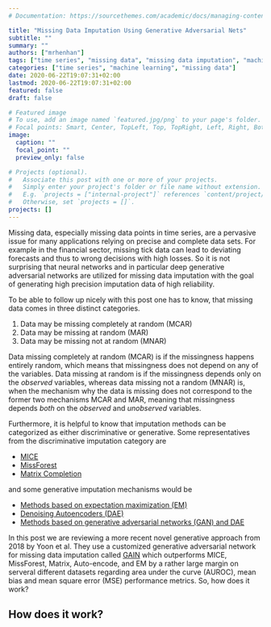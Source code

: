 ```yaml
---
# Documentation: https://sourcethemes.com/academic/docs/managing-content/

title: "Missing Data Imputation Using Generative Adversarial Nets"
subtitle: ""
summary: ""
authors: ["mrhenhan"]
tags: ["time series", "missing data", "missing data imputation", "machine learning", "neural network", "generative adversarial network", "deep learning"]
categories: ["time series", "machine learning", "missing data"]
date: 2020-06-22T19:07:31+02:00
lastmod: 2020-06-22T19:07:31+02:00
featured: false
draft: false

# Featured image
# To use, add an image named `featured.jpg/png` to your page's folder.
# Focal points: Smart, Center, TopLeft, Top, TopRight, Left, Right, BottomLeft, Bottom, BottomRight.
image:
  caption: ""
  focal_point: ""
  preview_only: false

# Projects (optional).
#   Associate this post with one or more of your projects.
#   Simply enter your project's folder or file name without extension.
#   E.g. `projects = ["internal-project"]` references `content/project/deep-learning/index.md`.
#   Otherwise, set `projects = []`.
projects: []
---
```

Missing data, especially missing data points in time series, are a pervasive issue for many applications relying on precise and complete data sets. For example in the financial sector, missing tick data can lead to deviating forecasts and thus to wrong decisions with high losses. So it is not surprising that neural networks and in particular deep generative adversarial networks are utilized for missing data imputation with the goal of generating high precision imputation data of high reliability.

To be able to follow up nicely with this post one has to know, that missing data comes in three distinct categories.

1. Data may be missing completely at random (MCAR)
2. Data may be missing at random (MAR)
3. Data may be missing not at random (MNAR)

Data missing completely at random (MCAR) is if the missingness happens entirely random, which means that missingness does not depend on any of the variables. Data missing at random is if the missingness depends only on the _observed_ variables, whereas data missing not a random (MNAR) is, when the mechanism why the data is missing does not correspond to the former two mechanisms MCAR and MAR, meaning that missingness depends _both_ on the _observed_ and _unobserved_ variables.

Furthermore, it is helpful to know that imputation methods can be categorized as either discriminative or generative. Some representatives from the discriminative imputation category are

- [MICE](https://www.jstatsoft.org/article/view/v045i03)
- [MissForest](https://arxiv.org/abs/1105.0828)
- [Matrix Completion](http://www.jmlr.org/papers/v16/hastie15a.html)

and some generative imputation mechanisms would be

- [Methods based on expectation maximization (EM)](https://dl.acm.org/doi/10.1007/s00521-009-0295-6)
- [Denoising Autoencoders (DAE)](https://dl.acm.org/doi/10.1145/1390156.1390294)
- [Methods based on generative adversarial networks (GAN) and DAE](https://www.cc.gatech.edu/~hays/7476/projects/Avery_Wenchen/)


In this post we are reviewing a more recent novel generative approach from 2018 by Yoon et al. They use a customized generative adversarial network for missing data imputation called [GAIN](https://arxiv.org/abs/1806.02920) which outperforms MICE, MissForest, Matrix, Auto-encode, and EM by a rather large margin on serveral different datasets regarding area under the curve (AUROC), mean bias and mean square error (MSE) performance metrics. So, how does it work?

## How does it work?
